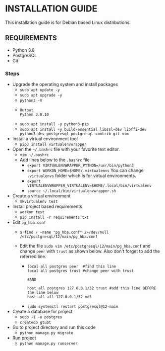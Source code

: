 # INSTALLATION GUIDE
This installation guide is for Debian based Linux distributions.
## REQUIREMENTS
- Python 3.8
- PostgreSQL
- Git
### Steps
- Upgrade the operating system and install packages
  - `sudo apt update -y`
  - `sudo apt upgrade -y`
  - `python3 -V`
  - ```
    Output
    Python 3.8.10
    ```
  - `sudo apt install -y python3-pip`
  - `sudo apt install -y build-essential libssl-dev libffi-dev python3-dev postgresql postgresql-contrib git vim`
- Install a virtual environment tool
  - `pip3 install virtualenvwrapper`
- Open the `~/.bashrc` file with your favorite text editor.
  - `vim ~/.bashrc`
  - Add lines below to the `.bashrc` file
    - `export VIRTUALENVWRAPPER_PYTHON=/usr/bin/python3`
    - `export WORKON_HOME=$HOME/.virtualenvs` You can change `.virtualenvs` folder which is for virtual environments.
    - `export VIRTUALENVWRAPPER_VIRTUALENV=$HOME/.local/bin/virtualenv`
    - `source ~/.local/bin/virtualenvwrapper.sh`
- Create a virtual environment
  - `mkvirtualenv test`
- Install project based requirements
  - `workon test`
  - `pip install -r requirements.txt`
- Edit `pg_hba.conf`
  - ```
    $ find / -name "pg_hba.conf" 2>/dev/null
    /etc/postgresql/12/main/pg_hba.conf
    ```
  - Edit the file `sudo vim /etc/postgresql/12/main/pg_hba.conf` and change `peer` with `trust` as shown below. Also don't forget to add the referred line.
    - ```
      local all postgres peer  #find this line  
      local all postgres trust #change peer with trust

      #AND

      host all postgres 127.0.0.1/32 trust #add this line BEFORE the line below
      host all all 127.0.0.1/32 md5
      ```
    - `sudo systemctl restart postgresql@12-main`
- Create a database for project
  - `sudo -i -u postgres`
  - `createdb gtubt`
- Go to project directory and run this code
  - `python manage.py migrate`
- Run project
  - `python manage.py runserver`